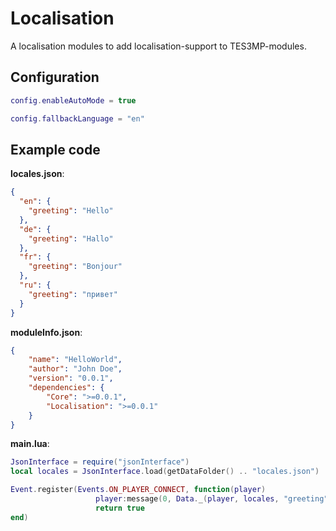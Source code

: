 # Localisation

A localisation modules to add localisation-support to TES3MP-modules.

## Configuration

```Lua
config.enableAutoMode = true
```
```Lua
config.fallbackLanguage = "en"
```

## Example code

**locales.json**:
```JSON
{
  "en": {
    "greeting": "Hello"
  },
  "de": {
    "greeting": "Hallo"
  },
  "fr": {
    "greeting": "Bonjour"
  },
  "ru": {
    "greeting": "привет"
  }
}
```
**moduleInfo.json**:
```JSON
{
    "name": "HelloWorld",
    "author": "John Doe",
    "version": "0.0.1",
    "dependencies": {
        "Core": ">=0.0.1",
        "Localisation": ">=0.0.1"
    }
}
```
**main.lua**:
```Lua
JsonInterface = require("jsonInterface")
local locales = JsonInterface.load(getDataFolder() .. "locales.json")

Event.register(Events.ON_PLAYER_CONNECT, function(player)
                   player:message(0, Data._(player, locales, "greeting"), false)
                   return true
end)
```

